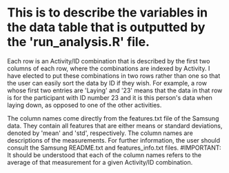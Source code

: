 # This is to describe the variables in the data table that is outputted by the 'run_analysis.R' file. 

Each row is an Activity/ID combination that is described by the first two columns of each row, where the combinations are indexed 
by Activity. I have elected to put these combinations in two rows rather than one so that the user can easily sort the data by ID 
if they wish. For example, a row whose first two entries are 'Laying' and '23' means that the data in that row is for the 
participant with ID number 23 and it is this person's data when laying down, as opposed to one of the other activities. 

The column names come directly from the features.txt file of the Samsung data. They contain all features that are either means 
or standard deviations, denoted by 'mean' and 'std', respectively. The column names are descriptions of the measurements. For
further information, the user should consult the Samsung README.txt and features_info.txt files. 
#IMPORTANT:
It should be understood that each of the column names refers to the average of that measurement for a given
Activity/ID combination. 
